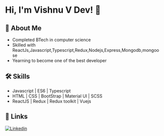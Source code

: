 
# Hi, I'm Vishnu V Dev! 👋

  
## 🚀 About Me

   - Completed BTech in computer science
   - Skilled with ReactJs,Javascript,Typescript,Redux,Nodejs,Express,Mongodb,mongoose
   - Yearning to become one of the best developer


  
## 🛠 Skills
 - Javascript | ES6 | Typescript
 - HTML | CSS | BootStrap | Material UI | SCSS
 - ReactJS | Redux | Redux toolkit | Vuejs

  
## 🔗 Links
[![Linkedin](https://img.shields.io/badge/linkedin-0A66C2?style=for-the-badge&logo=linkedin&logoColor=white)](https://www.linkedin.com/in/vish2dev/)

<!---
vishh2dev/vishh2dev is a ✨ special ✨ repository because its `README.md` (this file) appears on your GitHub profile.
You can click the Preview link to take a look at your changes.
--->
